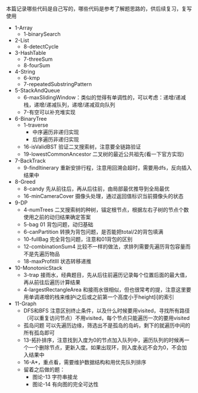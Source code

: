 本篇记录哪些代码是自己写的，哪些代码是参考了解题思路的，供后续复习，复写使用

- 1-Array
  - 1-binarySearch
- 2-List
  - 8-detectCycle
- 3-HashTable
  - 7-threeSum
  - 8-fourSum
- 4-String
  - 6-kmp
  - 7-repeatedSubstringPattern
- 5-StackAndQueue
  - 6-maxSlidingWindow：类似的觉得有单调性的，可以考虑：递增/递减栈，递增/递减队列，递增/递减双向队列
  - 7-有空可以补充堆实现
- 6-BinaryTree
  - 1-traverse
    - 中序遍历非递归实现
    - 后序遍历非递归实现
  - 16-isValidBST 验证二叉搜索树，注意要全链路验证
  - 19-lowestCommonAncestor 二叉树的最近公共祖先(看一下官方实现)
- 7-BackTrack
  - 9-findItinerary 重新安排行程，注意用回溯会超时，需要用dfs，反向插入结果中
- 8-Greed
  - 8-candy 先从前往后，再从后往前，由局部最优推导到全局最优
  - 16-minCameraCover 摄像头处理，通过返回值标识当前摄像头的状态
- 9-DP
  - 4-numTrees 二叉搜索树的种树，锚定根节点，根据左右子树的节点个数使用之前的动归结果确定答案
  - 5-bag 01 背包问题，动归基础
  - 6-canPartition 转换为背包问题，是否能把total/2的背包填满
  - 10-fullBag 完全背包问题，注意和01背包的区别
  - 12-combinationSum4 比较不一样的做法，求排列需要先遍历背包容量而不是先遍历物品
  - 18-maxProfitIII 状态转移递推
- 10-MonotonicStack
  - 3-trap 接雨水，经典题目，先从后往前遍历记录每个位置后面的最大值，再从前往后遍历计算结果
  - 4-largestRectangleArea 和接雨水很相似，但也很常考的提，注意这里要用单调递增的栈来维护i之后或之前第一个高度小于height[i]的索引
- 11-Graph
  - DFS和BFS 注意区别终止条件，以及什么时候要用visited，寻找所有路径（可以重复访问节点）不用visited，每个节点只能遍历一次的要用visited
  - 孤岛问题 可以先遍历边缘，筛选出不是孤岛的岛屿，剩下的就遍历中间的所有孤岛即可
  - 13-拓扑排序，注意找到入度为0的节点加入队列中，遍历队列的时候再一个一个删除节点，更新入度。如果出现环，则入度永远不会为0，不会加入结果中
  - 16-A*，重点看，需要维护数据结构和用优先队列排序
  - 留着之后做的题：
    - 图论-13 字符串接龙
    - 图论-14 有向图的完全可达性